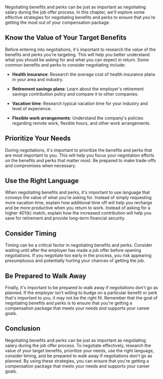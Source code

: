 
Negotiating benefits and perks can be just as important as negotiating salary during the job offer process. In this chapter, we'll explore some effective strategies for negotiating benefits and perks to ensure that you're getting the most out of your compensation package.

Know the Value of Your Target Benefits
--------------------------------------

Before entering into negotiations, it's important to research the value of the benefits and perks you're targeting. This will help you better understand what you should be asking for and what you can expect in return. Some common benefits and perks to consider negotiating include:

* **Health insurance**: Research the average cost of health insurance plans in your area and industry.

* **Retirement savings plans**: Learn about the employer's retirement savings contribution policy and compare it to other companies.

* **Vacation time**: Research typical vacation time for your industry and level of experience.

* **Flexible work arrangements**: Understand the company's policies regarding remote work, flexible hours, and other work arrangements.

Prioritize Your Needs
---------------------

During negotiations, it's important to prioritize the benefits and perks that are most important to you. This will help you focus your negotiation efforts on the benefits and perks that matter most. Be prepared to make trade-offs and compromises when necessary.

Use the Right Language
----------------------

When negotiating benefits and perks, it's important to use language that conveys the value of what you're asking for. Instead of simply requesting more vacation time, explain how additional time off will help you recharge and be more productive when you return to work. Instead of asking for a higher 401(k) match, explain how the increased contribution will help you save for retirement and provide long-term financial security.

Consider Timing
---------------

Timing can be a critical factor in negotiating benefits and perks. Consider waiting until after the employer has made a job offer before opening negotiations. If you negotiate too early in the process, you risk appearing presumptuous and potentially hurting your chances of getting the job.

Be Prepared to Walk Away
------------------------

Finally, it's important to be prepared to walk away if negotiations don't go as planned. If the employer isn't willing to budge on a particular benefit or perk that's important to you, it may not be the right fit. Remember that the goal of negotiating benefits and perks is to ensure that you're getting a compensation package that meets your needs and supports your career goals.

Conclusion
----------

Negotiating benefits and perks can be just as important as negotiating salary during the job offer process. To negotiate effectively, research the value of your target benefits, prioritize your needs, use the right language, consider timing, and be prepared to walk away if negotiations don't go as planned. By using these strategies, you can ensure that you're getting a compensation package that meets your needs and supports your career goals.
